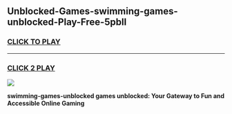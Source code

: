 
## Unblocked-Games-swimming-games-unblocked-Play-Free-5pbll
<h3>
<a href="https://premium76.site?title=swimming-games-unblocked&ref=18A1">CLICK TO PLAY</a></h3>
<hr>

<h3>
<a href="https://premium76.site?title=swimming-games-unblocked&ref=18A1">CLICK 2 PLAY</a>
  
</h3>

<a href="https://premium76.site?title=swimming-games-unblocked&ref=18A1"><img src="https://clearcache.store/games.png"></a>


**swimming-games-unblocked games unblocked: Your Gateway to Fun and Accessible Online Gaming**
